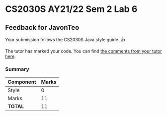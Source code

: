 # CS2030S AY21/22 Sem 2 Lab 6
## Feedback for JavonTeo
Your submission follows the CS2030S Java style guide. :+1:

The tutor has marked your code. You can find [the comments from your tutor here](https://www.github.com/nus-cs2030s-2122-s2/lab6-JavonTeo/commit/3f6c214ddca5a17449fa15e2cb95b0764b9282f5).
### Summary

| Component | Marks |
|-----------|-------|
| Style | 0 |
| Marks | 11 |
| **TOTAL** | 11 |
